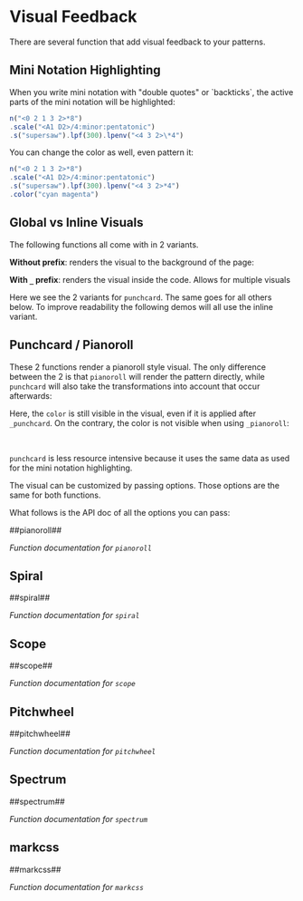 # Visual Feedback

There are several function that add visual feedback to your patterns.

## Mini Notation Highlighting

When you write mini notation with "double quotes" or \`backticks\`, the active parts of the mini notation will be highlighted:

```javascript
n("<0 2 1 3 2>*8")
.scale("<A1 D2>/4:minor:pentatonic")
.s("supersaw").lpf(300).lpenv("<4 3 2>\*4")
```

You can change the color as well, even pattern it:

```javascript
n("<0 2 1 3 2>*8")
.scale("<A1 D2>/4:minor:pentatonic")
.s("supersaw").lpf(300).lpenv("<4 3 2>*4")
.color("cyan magenta")
```

## Global vs Inline Visuals

The following functions all come with in 2 variants.

**Without prefix**: renders the visual to the background of the page:



**With `_` prefix**: renders the visual inside the code. Allows for multiple visuals



Here we see the 2 variants for `punchcard`. The same goes for all others below.
To improve readability the following demos will all use the inline variant.

## Punchcard / Pianoroll

These 2 functions render a pianoroll style visual.
The only difference between the 2 is that `pianoroll` will render the pattern directly,
while `punchcard` will also take the transformations into account that occur afterwards:



Here, the `color` is still visible in the visual, even if it is applied after `_punchcard`.
On the contrary, the color is not visible when using `_pianoroll`:



<br />

`punchcard` is less resource intensive because it uses the same data as used for the mini notation highlighting.

The visual can be customized by passing options. Those options are the same for both functions.

What follows is the API doc of all the options you can pass:

##pianoroll##

*Function documentation for `pianoroll`*

## Spiral

##spiral##

*Function documentation for `spiral`*

## Scope

##scope##

*Function documentation for `scope`*

## Pitchwheel

##pitchwheel##

*Function documentation for `pitchwheel`*

## Spectrum

##spectrum##

*Function documentation for `spectrum`*

## markcss

##markcss##

*Function documentation for `markcss`*